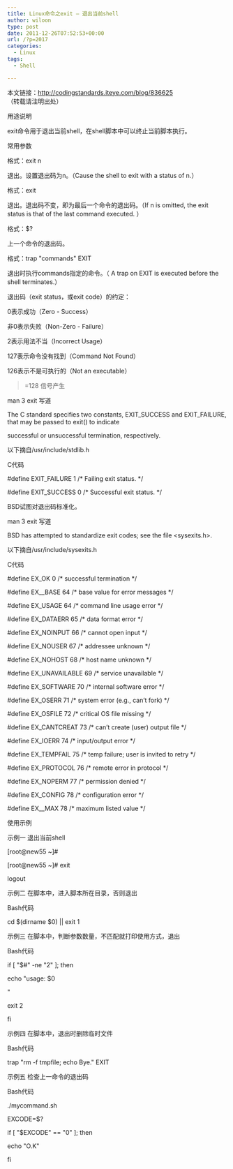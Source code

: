 ```yaml
---
title: Linux命令之exit – 退出当前shell
author: wiloon
type: post
date: 2011-12-26T07:52:53+00:00
url: /?p=2017
categories:
  - Linux
tags:
  - Shell

---
```

本文链接：http://codingstandards.iteye.com/blog/836625 （转载请注明出处）

用途说明
  
exit命令用于退出当前shell，在shell脚本中可以终止当前脚本执行。

常用参数
  
格式：exit n
  
退出。设置退出码为n。（Cause the shell to exit with a status of n.）

格式：exit
  
退出。退出码不变，即为最后一个命令的退出码。（If n is omitted, the exit status is that of the last command executed. ）

格式：$?
  
上一个命令的退出码。

格式：trap "commands" EXIT
  
退出时执行commands指定的命令。（ A trap on EXIT is executed before the shell terminates.）

退出码（exit status，或exit code）的约定：
  
0表示成功（Zero - Success）
  
非0表示失败（Non-Zero - Failure）
  
2表示用法不当（Incorrect Usage）
  
127表示命令没有找到（Command Not Found）
  
126表示不是可执行的（Not an executable）
  
>=128 信号产生

man 3 exit 写道
  
The C standard specifies two constants, EXIT\_SUCCESS and EXIT\_FAILURE, that may be passed to exit() to indicate
  
successful or unsuccessful termination, respectively.

以下摘自/usr/include/stdlib.h
  
C代码
  
#define EXIT_FAILURE 1 /\* Failing exit status. \*/
  
#define EXIT_SUCCESS 0 /\* Successful exit status. \*/

BSD试图对退出码标准化。
  
man 3 exit 写道
  
BSD has attempted to standardize exit codes; see the file <sysexits.h>.

以下摘自/usr/include/sysexits.h
  
C代码
  
#define EX_OK 0 /\* successful termination \*/

#define EX__BASE 64 /\* base value for error messages \*/

#define EX_USAGE 64 /\* command line usage error \*/
  
#define EX_DATAERR 65 /\* data format error \*/
  
#define EX_NOINPUT 66 /\* cannot open input \*/
  
#define EX_NOUSER 67 /\* addressee unknown \*/
  
#define EX_NOHOST 68 /\* host name unknown \*/
  
#define EX_UNAVAILABLE 69 /\* service unavailable \*/
  
#define EX_SOFTWARE 70 /\* internal software error \*/
  
#define EX_OSERR 71 /\* system error (e.g., can&#8217;t fork) \*/
  
#define EX_OSFILE 72 /\* critical OS file missing \*/
  
#define EX_CANTCREAT 73 /\* can&#8217;t create (user) output file \*/
  
#define EX_IOERR 74 /\* input/output error \*/
  
#define EX_TEMPFAIL 75 /\* temp failure; user is invited to retry \*/
  
#define EX_PROTOCOL 76 /\* remote error in protocol \*/
  
#define EX_NOPERM 77 /\* permission denied \*/
  
#define EX_CONFIG 78 /\* configuration error \*/

#define EX__MAX 78 /\* maximum listed value \*/

使用示例
  
示例一 退出当前shell
  
[root@new55 ~]#
  
[root@new55 ~]# exit
  
logout

示例二 在脚本中，进入脚本所在目录，否则退出
  
Bash代码
  
cd $(dirname $0) || exit 1

示例三 在脚本中，判断参数数量，不匹配就打印使用方式，退出
  
Bash代码
  
if [ "$#" -ne "2" ]; then
      
echo "usage: $0 

<area />
<hours>"

      
exit 2
  
fi 

示例四 在脚本中，退出时删除临时文件
  
Bash代码
  
trap "rm -f tmpfile; echo Bye." EXIT

示例五 检查上一命令的退出码
  
Bash代码
  
./mycommand.sh
  
EXCODE=$?
  
if [ "$EXCODE" == "0" ]; then
      
echo "O.K"
  
fi